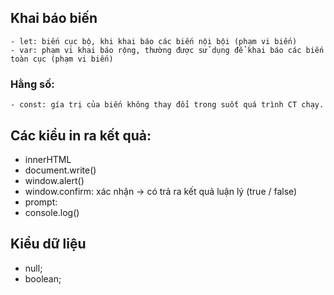 ## Khai báo biến
    - let: biến cục bộ, khi khai báo các biến nội bội (phạm vi biến)
    - var: phạm vi khai báo rộng, thường được sử dụng để khai báo các biến toàn cục (phạm vi biến)
### Hằng số:
    - const: gía trị của biến không thay đổi trong suốt quá trình CT chạy.
## Các kiểu in ra kết quả:
 - innerHTML
- document.write()
- window.alert()
- window.confirm: xác nhận -> có trả ra kết quả luận lý (true / false)
- prompt: 
- console.log()

## Kiểu dữ liệu

- null;
- boolean;